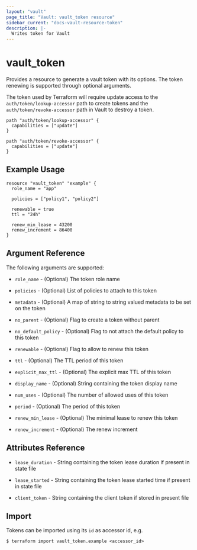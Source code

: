 ```yaml
---
layout: "vault"
page_title: "Vault: vault_token resource"
sidebar_current: "docs-vault-resource-token"
description: |-
  Writes token for Vault
---
```


# vault\_token

Provides a resource to generate a vault token with its options. The token renewing is supported through optional
arguments.

The token used by Terraform will require update access to the `auth/token/lookup-accessor`
path to create tokens and the `auth/token/revoke-accessor` path in Vault to
destroy a token.

```hcl
path "auth/token/lookup-accessor" {
  capabilities = ["update"]
}

path "auth/token/revoke-accessor" {
  capabilities = ["update"]
}
```

## Example Usage

```hcl
resource "vault_token" "example" {
  role_name = "app"

  policies = ["policy1", "policy2"]

  renewable = true
  ttl = "24h"

  renew_min_lease = 43200
  renew_increment = 86400
}
```

## Argument Reference

The following arguments are supported:

* `role_name` - (Optional) The token role name

* `policies` - (Optional) List of policies to attach to this token

* `metadata` - (Optional) A map of string to string valued metadata to be set on the token

* `no_parent` - (Optional) Flag to create a token without parent

* `no_default_policy` - (Optional) Flag to not attach the default policy to this token

* `renewable` - (Optional) Flag to allow to renew this token

* `ttl` - (Optional) The TTL period of this token

* `explicit_max_ttl` - (Optional) The explicit max TTL of this token

* `display_name` - (Optional) String containing the token display name

* `num_uses` - (Optional) The number of allowed uses of this token

* `period` - (Optional) The period of this token

* `renew_min_lease` - (Optional) The minimal lease to renew this token

* `renew_increment` - (Optional) The renew increment

## Attributes Reference

* `lease_duration` - String containing the token lease duration if present in state file

* `lease_started` - String containing the token lease started time if present in state file

* `client_token` - String containing the client token if stored in present file

## Import

Tokens can be imported using its `id` as accessor id, e.g.

```
$ terraform import vault_token.example <accessor_id>
```
